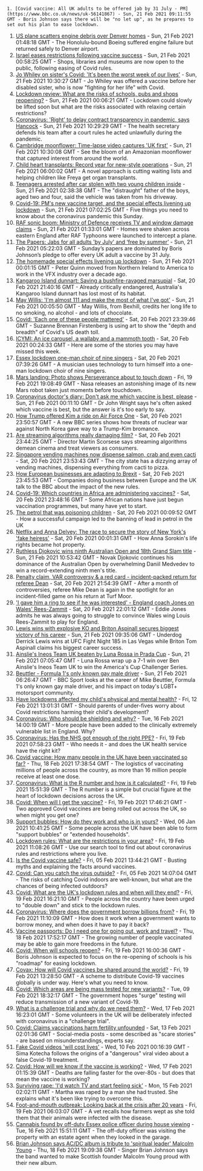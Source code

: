 
    1. [Covid vaccine: All UK adults to be offered jab by 31 July - PM](https://www.bbc.co.uk/news/uk-56141867) - Sun, 21 Feb 2021 09:11:55 GMT - Boris Johnson says there will be "no let up", as he prepares to set out his plan to ease lockdown.
1. [US plane scatters engine debris over Denver homes](https://www.bbc.co.uk/news/world-us-canada-56141673) - Sun, 21 Feb 2021 01:48:18 GMT - The Honolulu-bound Boeing suffered engine failure but returned safely to Denver airport.
1. [Israel eases restrictions following vaccine success](https://www.bbc.co.uk/news/world-middle-east-56143126) - Sun, 21 Feb 2021 00:58:25 GMT - Shops, libraries and museums are now open to the public, following easing of Covid rules.
1. [Jo Whiley on sister's Covid: 'It's been the worst week of our lives'](https://www.bbc.co.uk/news/uk-56145771) - Sun, 21 Feb 2021 10:30:27 GMT - Jo Whiley was offered a vaccine before her disabled sister, who is now "fighting for her life" with Covid.
1. [Lockdown review: What are the risks of schools, pubs and shops reopening?](https://www.bbc.co.uk/news/56102610) - Sun, 21 Feb 2021 00:06:21 GMT - Lockdown could slowly be lifted soon but what are the risks associated with relaxing certain restrictions?
1. [Coronavirus: 'Right' to delay contract transparency in pandemic, says Hancock](https://www.bbc.co.uk/news/uk-politics-56145490) - Sun, 21 Feb 2021 10:29:29 GMT - The health secretary defends his team after a court rules he acted unlawfully during the pandemic.
1. [Cambridge moonflower: Time-lapse video captures 'UK first'](https://www.bbc.co.uk/news/uk-england-cambridgeshire-56145741) - Sun, 21 Feb 2021 10:30:08 GMT - See the bloom of an Amazonian moonflower that captured interest from around the world.
1. [Child heart transplants: Record year for new-style operations](https://www.bbc.co.uk/news/health-56127933) - Sun, 21 Feb 2021 06:00:02 GMT - A novel approach is cutting waiting lists and helping children like Freya get organ transplants.
1. [Teenagers arrested after car stolen with two young children inside](https://www.bbc.co.uk/news/uk-56143713) - Sun, 21 Feb 2021 02:38:38 GMT - The "distraught" father of the boys, aged two and four, said the vehicle was taken from his driveway.
1. [Covid-19: PM's new vaccine target, and the special effects livening up lockdown](https://www.bbc.co.uk/news/uk-56143563) - Sun, 21 Feb 2021 07:02:25 GMT - Five things you need to know about the coronavirus pandemic this Sunday.
1. [RAF sonic boom: Ministry of Defence receives TV and window damage claims](https://www.bbc.co.uk/news/uk-england-essex-56125192) - Sun, 21 Feb 2021 01:33:01 GMT - Homes were shaken across eastern England after RAF Typhoons were launched to intercept a plane.
1. [The Papers: Jabs for all adults 'by July' and ‘free by summer’](https://www.bbc.co.uk/news/blogs-the-papers-56143056) - Sun, 21 Feb 2021 05:22:03 GMT - Sunday’s papers are dominated by Boris Johnson’s pledge to offer every UK adult a vaccine by 31 July.
1. [The homemade special effects livening up lockdown](https://www.bbc.co.uk/news/uk-northern-ireland-56119823) - Sun, 21 Feb 2021 00:01:15 GMT - Peter Quinn moved from Northern Ireland to America to work in the VFX industry over a decade ago.
1. [Kangaroo Island dunnart: Saving a bushfire-ravaged marsupial](https://www.bbc.co.uk/news/world-australia-56107868) - Sat, 20 Feb 2021 21:40:16 GMT - Already critically endangered, Australia's Kangaroo Island dunnart has lost most of its habitat.
1. [May Willis: 'I'm almost 111 and make the most of what I've got'](https://www.bbc.co.uk/news/uk-england-sussex-56085858) - Sun, 21 Feb 2021 00:05:50 GMT - May Willis, from Bexhill, credits her long life to no smoking, no alcohol - and lots of chocolate.
1. [Covid: 'Each one of these people mattered'](https://www.bbc.co.uk/news/world-us-canada-56118935) - Sat, 20 Feb 2021 23:39:46 GMT - Suzanne Brennan Firstenberg is using art to show the "depth and breadth" of Covid's US death toll.
1. [ICYMI: An ice carousel, a wallaby and a mammoth tooth](https://www.bbc.co.uk/news/world-56120922) - Sat, 20 Feb 2021 00:24:33 GMT - Here are some of the stories you may have missed this week.
1. [Essex lockdown one-man choir of nine singers](https://www.bbc.co.uk/news/uk-england-essex-56133362) - Sat, 20 Feb 2021 07:39:26 GMT - A musician uses technology to turn himself into a one-man lockdown choir of nine singers.
1. [Mars landing: Photo shows Perseverance about to touch down](https://www.bbc.co.uk/news/science-environment-56133281) - Fri, 19 Feb 2021 19:08:49 GMT - Nasa releases an astonishing image of its new Mars robot taken just moments before touchdown.
1. [Coronavirus doctor's diary: Don't ask me which vaccine is best, please](https://www.bbc.co.uk/news/health-56132291) - Sun, 21 Feb 2021 00:11:10 GMT - Dr John Wright says he's often asked which vaccine is best, but the answer is it's too early to say.
1. [How Trump offered Kim a ride on Air Force One](https://www.bbc.co.uk/news/world-us-canada-56118936) - Sat, 20 Feb 2021 23:50:57 GMT - A new BBC series shows how threats of nuclear war against North Korea gave way to a Trump-Kim bromance.
1. [Are streaming algorithms really damaging film?](https://www.bbc.co.uk/news/entertainment-arts-56085924) - Sat, 20 Feb 2021 23:44:25 GMT - Director Martin Scorsese says streaming algorithms demean cinema and treat viewers as consumers.
1. [Singapore vending machines now dispense salmon, crab and even cacti](https://www.bbc.co.uk/news/business-56066064) - Sat, 20 Feb 2021 23:53:43 GMT - The city state has a dizzying array of vending machines, dispensing everything from cacti to pizza.
1. [How European businesses are adapting to Brexit](https://www.bbc.co.uk/news/world-europe-55986606) - Sat, 20 Feb 2021 23:45:53 GMT - Companies doing business between Europe and the UK talk to the BBC about the impact of the new rules.
1. [Covid-19: Which countries in Africa are administering vaccines?](https://www.bbc.co.uk/news/56100076) - Sat, 20 Feb 2021 23:48:16 GMT - Some African nations have just begun vaccination programmes, but many have yet to start.
1. [The petrol that was poisoning children](https://www.bbc.co.uk/news/stories-56114967) - Sat, 20 Feb 2021 00:09:52 GMT - How a successful campaign led to the banning of lead in petrol in the UK
1. [Netflix and Anna Delvey: The race to secure the story of New York's 'fake heiress'](https://www.bbc.co.uk/news/world-us-canada-56113478) - Sat, 20 Feb 2021 00:01:31 GMT - How Anna Sorokin's life rights became hot property.
1. [Ruthless Djokovic wins ninth Australian Open and 18th Grand Slam title](https://www.bbc.co.uk/sport/tennis/56145701) - Sun, 21 Feb 2021 10:53:42 GMT - Novak Djokovic continues his dominance of the Australian Open by overwhelming Daniil Medvedev to win a record-extending ninth men's title.
1. [Penalty claim, VAR controversy & a red card - incident-packed return for referee Dean](https://www.bbc.co.uk/sport/football/56142686) - Sat, 20 Feb 2021 21:54:39 GMT - After a month of controversies, referee Mike Dean is again in the spotlight for an incident-filled game on his return at Turf Moor.
1. ['I gave him a ring to see if he was interested' - England coach Jones on Wales' Rees-Zammit](https://www.bbc.co.uk/sport/rugby-union/56141553) - Sat, 20 Feb 2021 22:01:12 GMT - Eddie Jones admits he was always going to struggle to convince Wales wing Louis Rees-Zammit to play for England.
1. [Lewis wins with explosive KO and Briton Aspinall secures biggest victory of his career](https://www.bbc.co.uk/sport/mixed-martial-arts/56144609) - Sun, 21 Feb 2021 09:35:06 GMT - Underdog Derrick Lewis wins at UFC Fight Night 185 in Las Vegas while Briton Tom Aspinall claims his biggest career success.
1. [Ainslie's Ineos Team UK beaten by Luna Rossa in Prada Cup](https://www.bbc.co.uk/sport/sailing/56144432) - Sun, 21 Feb 2021 07:05:47 GMT - Luna Rossa wrap up a 7-1 win over Ben Ainslie's Ineos Team UK to win the America's Cup Challenger Series.
1. [Beuttler - Formula 1's only known gay male driver](https://www.bbc.co.uk/sport/formula1/56141363) - Sun, 21 Feb 2021 06:26:47 GMT - BBC Sport looks at the career of Mike Beuttler, Formula 1's only known gay male driver, and his impact on today's LGBT+ motorsport community.
1. [Have lockdowns affected my child's physical and mental health?](https://www.bbc.co.uk/news/explainers-55936928) - Fri, 12 Feb 2021 13:01:31 GMT - Should parents of under-fives worry about Covid restrictions harming their child's development?
1. [Coronavirus: Who should be shielding and why?](https://www.bbc.co.uk/news/health-51997151) - Tue, 16 Feb 2021 14:00:19 GMT - More people have been added to the clinically extremely vulnerable list in England. Why?
1. [Coronavirus: Has the NHS got enough of the right PPE?](https://www.bbc.co.uk/news/health-52254745) - Fri, 19 Feb 2021 07:58:23 GMT - Who needs it - and does the UK health service have the right kit?
1. [Covid vaccine: How many people in the UK have been vaccinated so far?](https://www.bbc.co.uk/news/health-55274833) - Thu, 18 Feb 2021 17:38:54 GMT - The logistics of vaccinating millions of people across the country, as more than 16 million people receive at least one dose.
1. [Coronavirus: What is the R number and how is it calculated?](https://www.bbc.co.uk/news/health-52473523) - Fri, 19 Feb 2021 15:51:39 GMT - The R number is a simple but crucial figure at the heart of lockdown decisions across the UK.
1. [Covid: When will I get the vaccine?](https://www.bbc.co.uk/news/health-55045639) - Fri, 19 Feb 2021 17:46:21 GMT - Two approved Covid vaccines are being rolled out across the UK, so when might you get one?
1. [Support bubbles: How do they work and who is in yours?](https://www.bbc.co.uk/news/health-52637354) - Wed, 06 Jan 2021 10:41:25 GMT - Some people across the UK have been able to form "support bubbles" or "extended households".
1. [Lockdown rules: What are the restrictions in your area?](https://www.bbc.co.uk/news/uk-54373904) - Fri, 19 Feb 2021 11:08:26 GMT - Use our search tool to find out about coronavirus rules and restrictions where you live.
1. [Is the Covid vaccine safe?](https://www.bbc.co.uk/news/health-55056016) - Fri, 05 Feb 2021 13:44:21 GMT - Busting myths and explaining the facts around vaccines.
1. [Covid: Can you catch the virus outside?](https://www.bbc.co.uk/news/explainers-55680305) - Fri, 05 Feb 2021 14:07:04 GMT - The risks of catching Covid indoors are well-known, but what are the chances of being infected outdoors?
1. [Covid: What are the UK's lockdown rules and when will they end?](https://www.bbc.co.uk/news/explainers-52530518) - Fri, 19 Feb 2021 16:21:10 GMT - People across the country have been urged to "double down" and stick to the lockdown rules.
1. [Coronavirus: Where does the government borrow billions from?](https://www.bbc.co.uk/news/business-50504151) - Fri, 19 Feb 2021 11:10:09 GMT - How does it work when a government wants to borrow money, and when does it have to pay it back?
1. [Vaccine passports: Do I need one for going out, work and travel?](https://www.bbc.co.uk/news/explainers-55718553) - Thu, 18 Feb 2021 17:52:17 GMT - The growing number of people vaccinated may be able to gain more freedoms in the future.
1. [Covid: When will schools reopen?](https://www.bbc.co.uk/news/education-51643556) - Fri, 19 Feb 2021 16:00:36 GMT - Boris Johnson is expected to focus on the re-opening of schools is his "roadmap" for easing lockdown.
1. [Covax: How will Covid vaccines be shared around the world?](https://www.bbc.co.uk/news/world-55795297) - Fri, 19 Feb 2021 13:28:50 GMT - A scheme to distribute Covid-19 vaccines globally is under way. Here's what you need to know.
1. [Covid: Which areas are being mass tested for new variants?](https://www.bbc.co.uk/news/explainers-54872039) - Tue, 09 Feb 2021 18:32:17 GMT - The government hopes "surge" testing will reduce transmission of a new variant of Covid-19.
1. [What is a challenge trial and why do we need them?](https://www.bbc.co.uk/news/health-56098344) - Wed, 17 Feb 2021 16:23:01 GMT - Some volunteers in the UK will be deliberately infected with coronavirus in a "challenge trial".
1. [Covid: Claims vaccinations harm fertility unfounded](https://www.bbc.co.uk/news/health-56012529) - Sat, 13 Feb 2021 02:01:36 GMT - Social-media posts - some described as "scare stories" - are based on misunderstandings, experts say.
1. [Fake Covid videos 'will cost lives'](https://www.bbc.co.uk/news/health-55994597) - Wed, 10 Feb 2021 00:16:39 GMT - Sima Kotecha follows the origins of a "dangerous" viral video about a false Covid-19 treatment.
1. [Covid: How will we know if the vaccine is working?](https://www.bbc.co.uk/news/health-56072684) - Wed, 17 Feb 2021 01:15:39 GMT - Deaths are falling faster for the over-80s - but does that mean the vaccine is working?
1. [Surviving rape: 'I'd watch TV and start feeling sick'](https://www.bbc.co.uk/news/uk-england-london-52789264) - Mon, 15 Feb 2021 02:02:11 GMT - Martha was raped by a man she had trusted. She explains what it's been like trying to overcome this.
1. [Foot-and-mouth outbreak: Looking back at the crisis after 20 years](https://www.bbc.co.uk/news/uk-wales-56115200) - Fri, 19 Feb 2021 06:03:07 GMT - A vet recalls how farmers wept as she told them that their animals were infected with the disease.
1. [Cannabis found by off-duty Essex police officer during house viewing](https://www.bbc.co.uk/news/uk-england-essex-56082500) - Tue, 16 Feb 2021 15:51:11 GMT - The off-duty officer was visiting the property with an estate agent when they looked in the garage.
1. [Brian Johnson says AC/DC album is tribute to 'spiritual leader' Malcolm Young](https://www.bbc.co.uk/news/uk-scotland-56116291) - Thu, 18 Feb 2021 19:09:38 GMT - Singer Brian Johnson says the band wanted to make Scottish founder Malcolm Young proud with their new album.

